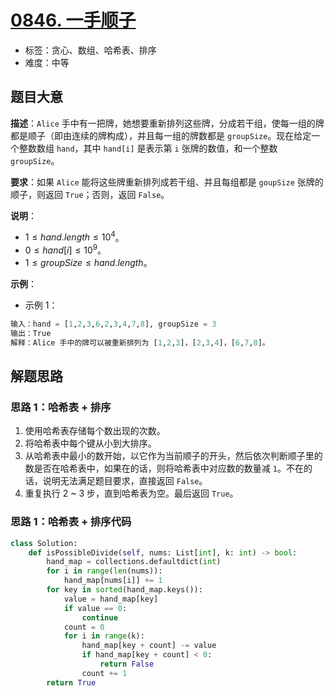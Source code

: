 # [0846. 一手顺子](https://leetcode.cn/problems/hand-of-straights/)

- 标签：贪心、数组、哈希表、排序
- 难度：中等

## 题目大意

**描述**：`Alice` 手中有一把牌，她想要重新排列这些牌，分成若干组，使每一组的牌都是顺子（即由连续的牌构成），并且每一组的牌数都是 `groupSize`。现在给定一个整数数组 `hand`，其中 `hand[i]` 是表示第 `i` 张牌的数值，和一个整数 `groupSize`。

**要求**：如果 `Alice` 能将这些牌重新排列成若干组、并且每组都是 `goupSize` 张牌的顺子，则返回 `True`；否则，返回 `False`。

**说明**：

- $1 \le hand.length \le 10^4$。
- $0 \le hand[i] \le 10^9$。
- $1 \le groupSize \le hand.length$。

**示例**：

- 示例 1：

```python
输入：hand = [1,2,3,6,2,3,4,7,8], groupSize = 3
输出：True
解释：Alice 手中的牌可以被重新排列为 [1,2,3]，[2,3,4]，[6,7,8]。
```

## 解题思路

### 思路 1：哈希表 + 排序

1. 使用哈希表存储每个数出现的次数。
2. 将哈希表中每个键从小到大排序。
3. 从哈希表中最小的数开始，以它作为当前顺子的开头，然后依次判断顺子里的数是否在哈希表中，如果在的话，则将哈希表中对应数的数量减 `1`。不在的话，说明无法满足题目要求，直接返回 `False`。
4. 重复执行 2 ~ 3 步，直到哈希表为空。最后返回 `True`。

### 思路 1：哈希表 + 排序代码

```python
class Solution:
    def isPossibleDivide(self, nums: List[int], k: int) -> bool:
        hand_map = collections.defaultdict(int)
        for i in range(len(nums)):
            hand_map[nums[i]] += 1
        for key in sorted(hand_map.keys()):
            value = hand_map[key]
            if value == 0:
                continue
            count = 0
            for i in range(k):
                hand_map[key + count] -= value
                if hand_map[key + count] < 0:
                    return False
                count += 1
        return True
```
